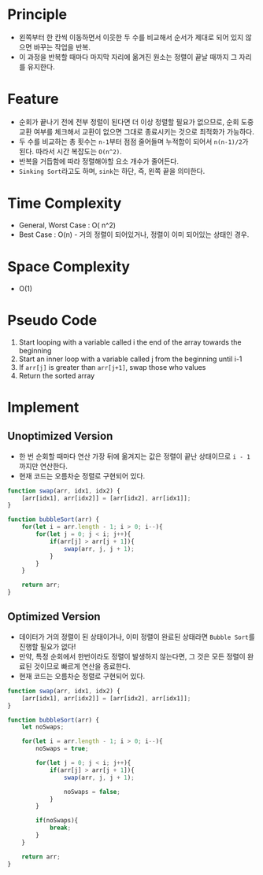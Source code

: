 
# Principle
- 왼쪽부터 한 칸씩 이동하면서 이웃한 두 수를 비교해서 순서가 제대로 되어 있지 않으면 바꾸는 작업을 반복.
- 이 과정을 반복할 때마다 마지막 자리에 옮겨진 원소는 정렬이 끝날 때까지 그 자리를 유지한다.

# Feature
- 순회가 끝나기 전에 전부 정렬이 된다면 더 이상 정렬할 필요가 없으므로, 순회 도중 교환 여부를 체크해서 교환이 없으면 그대로 종료시키는 것으로 최적화가 가능하다.
- 두 수를 비교하는 총 횟수는 `n-1`부터 점점 줄어들며 누적합이 되어서 `n(n-1)/2`가 된다. 따라서 시간 복잡도는 `O(n^2)`.
- 반복을 거듭함에 따라 정렬해야할 요소 개수가 줄어든다.
- `Sinking Sort`라고도 하며, `sink`는 하단, 즉, 왼쪽 끝을 의미한다.

# Time Complexity
- General, Worst Case : O( n^2)
- Best Case : O(n) - 거의 정렬이 되어있거나, 정렬이 이미 되어있는 상태인 경우.

# Space Complexity
- O(1)

# Pseudo Code
1. Start looping with a variable called i the end of the array towards the beginning
2. Start an inner loop with a variable called j from the beginning until i-1
3. If `arr[j]` is greater than `arr[j+1]`, swap those who values
4. Return the sorted array

# Implement

## Unoptimized Version
- 한 번 순회할 때마다 연산 가장 뒤에 옮겨지는 값은 정렬이 끝난 상태이므로 `i - 1`까지만 연산한다.
- 현재 코드는 오름차순 정렬로 구현되어 있다.

```js
function swap(arr, idx1, idx2) {
	[arr[idx1], arr[idx2]] = [arr[idx2], arr[idx1]];
}

function bubbleSort(arr) {
	for(let i = arr.length - 1; i > 0; i--){
		for(let j = 0; j < i; j++){
			if(arr[j] > arr[j + 1]){
				swap(arr, j, j + 1);
			}
		}
	}

	return arr;
}
```

## Optimized Version
- 데이터가 거의 정렬이 된 상태이거나, 이미 정렬이 완료된 상태라면 `Bubble Sort`를 진행할 필요가 없다!
- 만약, 특정 순회에서 한번이라도 정렬이 발생하지 않는다면, 그 것은 모든 정렬이 완료된 것이므로 빠르게 연산을 종료한다.
- 현재 코드는 오름차순 정렬로 구현되어 있다.

```js
function swap(arr, idx1, idx2) {
	[arr[idx1], arr[idx2]] = [arr[idx2], arr[idx1]];
}

function bubbleSort(arr) {
	let noSwaps;

	for(let i = arr.length - 1; i > 0; i--){
		noSwaps = true;

		for(let j = 0; j < i; j++){
			if(arr[j] > arr[j + 1]){
				swap(arr, j, j + 1);

				noSwaps = false;
			}
		}

		if(noSwaps){
			break;
		}
	}

	return arr;
}
```